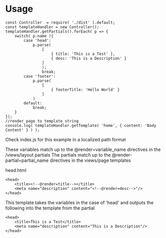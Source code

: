 # Usage

    const Controller  = require( './dist' ).default;
    const templateHandler = new Controller();
    templateHandler.getPartials().forEach( p => {
        switch( p.name ){
            case 'head':
                p.parse(
                    [ 
                        { title: 'This is a Test' }, 
                        { desc: 'This is a Description' }
                    ] 
                    );
                    break;
            case 'footer':
                p.parse(
                    [
                        { footerTitle: 'Hello World' }
                    ]
                )
            default:
                break;
        }
    });
    //render page to template string
    console.log( templateHandler.getTemplate( 'home', { content: 'Body Content' } ) );
    
Check index.js for this example in a localized path format

These variables match up to the @render=variable_name directives in the /views/layout partials
The partials match up to the @render-partial=partial_name directives in the views/page templates

head.html

    <head>
        <title><!--@render=title--></title>
        <meta name="description" content="<!--@render=desc-->"/>
    </head>

This template takes the variables in the case of 'head' and outputs the following into the template from the partial

    <head>
        <title>This is a Test</title>
        <meta name="description" content="This is a Description"/>
    </head>